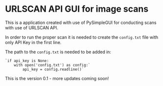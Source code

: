 # URLSCAN API GUI for image scans

This is a application created with use of PySimpleGUI for conducting scans with use of URLSCAN API.

In order to run the proper scan it is needed to create the `config.txt` file with only API Key in the first line.

The path to the `config.txt` is needed to be added in:

    `if api_key is None:
        with open('config.txt') as config:`
            api_key = config.readline()`

This is the version 0.1 - more updates coming soon!